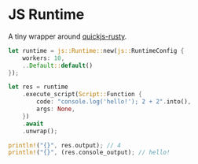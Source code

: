 # JS Runtime

A tiny wrapper around [quickjs-rusty](https://github.com/Icemic/quickjs-rusty).

```rust
let runtime = js::Runtime::new(js::RuntimeConfig {
    workers: 10,
    ..Default::default()
});

let res = runtime
    .execute_script(Script::Function {
        code: "console.log('hello!'); 2 + 2".into(),
        args: None,
    })
    .await
    .unwrap();

println!("{}", res.output); // 4
println!("{}", (res.console_output); // hello!
```

